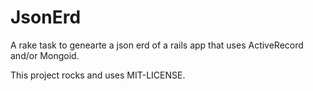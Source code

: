 # JsonErd

A rake task to genearte a json erd of a rails app that uses ActiveRecord and/or Mongoid.

This project rocks and uses MIT-LICENSE.
